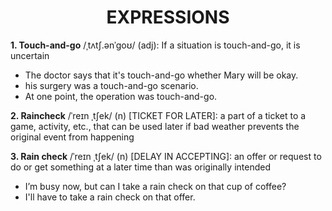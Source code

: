 <h1 align="center"><strong>EXPRESSIONS</strong></h1>

**1. Touch-and-go** /ˌtʌtʃ.ənˈɡoʊ/ (adj): If a situation is touch-and-go, it is uncertain
- The doctor says that it's touch-and-go whether Mary will be okay.
- his surgery was a touch-and-go scenario.
- At one point, the operation was touch-and-go.

**2. Raincheck** /ˈreɪn ˌtʃek/ (n) [TICKET FOR LATER]: a part of a ticket to a game, activity, etc., that can be used later if bad weather prevents the original event from happening

**3. Rain check** /ˈreɪn ˌtʃek/ (n) [DELAY IN ACCEPTING]: an offer or request to do or get something at a later time than was originally intended
- I’m busy now, but can I take a rain check on that cup of coffee?
- I'll have to take a rain check on that offer.

